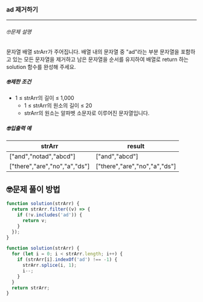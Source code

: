 ### ad 제거하기

---

###### 🤓문제 설명

문자열 배열 strArr가 주어집니다. 배열 내의 문자열 중 "ad"라는 부분 문자열을 포함하고 있는 모든 문자열을 제거하고 남은 문자열을 순서를 유지하여 배열로 return 하는 solution 함수를 완성해 주세요.

##### 🤓제한 조건

- 1 ≤ strArr의 길이 ≤ 1,000
  - 1 ≤ strArr의 원소의 길이 ≤ 20
  - strArr의 원소는 알파벳 소문자로 이루어진 문자열입니다.

##### 🤓입출력 예

| strArr                        | result                        |
| ----------------------------- | ----------------------------- |
| ["and","notad","abcd"]        | ["and","abcd"]                |
| ["there","are","no","a","ds"] | ["there","are","no","a","ds"] |

## 🤓문제 풀이 방법

```javascript
function solution(strArr) {
  return strArr.filter((v) => {
    if (!v.includes('ad')) {
      return v;
    }
  });
}
```

```javascript
function solution(strArr) {
  for (let i = 0; i < strArr.length; i++) {
    if (strArr[i].indexOf('ad') !== -1) {
      strArr.splice(i, 1);
      i--;
    }
  }
  return strArr;
}
```
